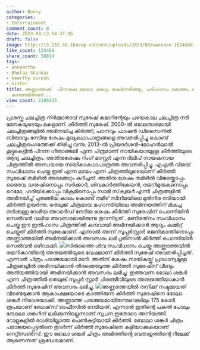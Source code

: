 ```yaml
---
author: Bonny
categories:
- Entertainment
comment_count: 0
date: 2023-08-13 14:37:26
draft: false
image: http://13.232.38.164/wp-content/uploads/2023/08/wweeeee-1024x683.jpg
like_count: 133488
share_count: 50814
tags:
- annaatthe
- Bholaa Shankar
- keerthy suresh
- sister
title: അണ്ണാത്തക്ക്  പിന്നാലെ ഭോലാ ശങ്കറും തകർന്നടിഞ്ഞു, പരിഹാസം മൊത്തം കീർത്തിക്ക്,
  കാരണമിതാണ്...
view_count: 2186425
---
```


പ്രശസ്ത ചലച്ചിത്ര നിർമ്മാതാവ് സുരേഷ് കുമാറിന്റേയും പഴയകാല ചലച്ചിത്ര നടി മേനകയുടെയും മകളാണ്. കീർത്തി സുരേഷ്. 2000-ൽ ബാലതാരമായി ചലച്ചിത്രങ്ങളിൽ അഭിനയിച്ച കീർത്തി, പഠനവും ഫാഷൻ ഡിസൈനിൽ ബിരുദവും നേടിയ ശേഷം മുഖ്യകഥാപാത്രങ്ങളെ അവതരിപ്പിച്ചു കൊണ്ട് ചലച്ചിത്രരംഗത്തേക്ക് തിരിച്ചു വന്നു. 2013-ൽ പ്രിയദർശൻ-മോഹൻലാൽ കൂട്ടുകെട്ടിൽ പിറന്ന ഗീതാഞ്ജലി എന്ന ചിത്രമാണ് നായികയായുള്ള കീർത്തിയുടെ ആദ്യ ചലച്ചിത്രം. അതിനുശേഷം റിംഗ് മാസ്റ്റർ എന്ന ദിലീപ് നായകനായ ചിത്രത്തിൽ അന്ധയായ നായികാകഥാപാത്രത്ത അവതരിപ്പിച്ചു. [](http://13.232.38.164/wp-content/uploads/2023/08/2r2r2.jpg)എഎൽ വിജയ് സംവിധാനം ചെയ്ത ഇത് എന്ന മായം എന്ന ചിത്രത്തിലൂടെയാണ് കീർത്തി സുരേഷ് തമിഴിൽ അരങ്ങേറ്റം കുറിച്ചത്. അതിനു ശേഷം തമിഴിൽ വിജയ്ക്കൊപ്പം ഭൈരവ, ധനുഷിനൊപ്പം സർക്കാർ, ശിവകാർത്തികേയൻ, രജനിമുരുകനൊപ്പം റെമോ, ഹരിയ്‌ക്കൊപ്പം വിക്രമിനൊപ്പം സാമി സ്‌ക്വയർ എന്നീ ചിത്രങ്ങളിൽ അഭിനയിച്ച് ചുരുങ്ങിയ കാലം കൊണ്ട് തമിഴ് സിനിമയിലെ മുൻനിര നടിയായി കീർത്തി ഉയർന്നു. തെലുങ്ക് ചിത്രമായ മഹാനടിയിലെ അഭിനയത്തിന് മികച്ച നടിക്കുള്ള ദേശീയ അവാർഡ് നേടിയ ശേഷം കീർത്തി സുരേഷിന് പൊന്നിയിൻ സെൽവൻ വലിയ അവസരമായിരുന്നു തുറന്നിട്ടത് . മണിരത്‌നം സംവിധാനം ചെയ്ത ഈ ഇതിഹാസ ചിത്രത്തിൽ കുന്ദവായി അഭിനയിക്കാൻ ആദ്യം കമ്മിറ്റ് ചെയ്തത് കീർത്തി സുരേഷാണ്. എന്നാൽ അന്ന് സൂപ്പർസ്റ്റാർ രജനികാന്തിനൊപ്പം അണ്ണാത്തയിൽ അഭിനയിക്കാൻ അവസരം ലഭിച്ചതിനാൽ കീർത്തി പൊന്നിയിൻ സെൽവൻ ഒഴിവാക്കി. [![](http://13.232.38.164/wp-content/uploads/2023/08/wweeeee-1024x683.jpg)](http://13.232.38.164/wp-content/uploads/2023/08/wweeeee.jpg)സിരുത്തൈ ശിവ സംവിധാനം ചെയ്ത അണ്ണാത്തയിൽ രജനികാന്തിന്റെ അനുജത്തിയുടെ വേഷമാണ് കീർത്തി സുരേഷ് അവതരിപ്പിച്ചത്. എന്നാൽ ചിത്രം പരാജയമായി മാറി. അതിന് ശേഷം നായികയ്ക്ക് പ്രാധാന്യമുള്ള ചിത്രങ്ങളിൽ അഭിനയിക്കാൻ തിരഞ്ഞെടുത്ത കീർത്തി സുരേഷിന് വീണ്ടും അനിയത്തിയായി അഭിനയിക്കാൻ അവസരം ലഭിച്ചു. ഇത്തവണ ഭോലാ ശങ്കർ എന്ന ചിത്രത്തിൽ തെലുങ്ക് സൂപ്പർ സ്റ്റാർ ചിരഞ്ജീവിയുടെ അനുജത്തിയാകാൻ കീർത്തി സുരേഷിന് അവസരം ലഭിച്ചു. [![](http://13.232.38.164/wp-content/uploads/2023/08/maxresdefault-2-1024x576.jpg)](http://13.232.38.164/wp-content/uploads/2023/08/maxresdefault-2.jpg)അണ്ണാത്തയിൽ തനിക്ക് നഷ്ടമായത് വീണ്ടെടുക്കാൻ ആകാംക്ഷയോടെ കാത്തിരുന്ന കീർത്തി സുരേഷിനെ ഭോലാ ശങ്കർ നിരാശയാക്കി. അണ്ണാത്ത പരാജയമായിരുന്നുവെങ്കിലും 175 കോടി രൂപയാണ് ബോക്‌സ് ഓഫീസിൽ നേടിയത്. എന്നാൽ ഇതിന്റെ പകുതി പോലും ബോലാ ശങ്കറിന് ലഭിക്കുന്നില്ലെന്നാണ് സൂചന.ഇതോടെ അനിയത്തി റോളുകളിൽ രാശിയില്ലാത്ത പെൺകുട്ടിയായി കീർത്തി. ബോലാ ശങ്കർ ചിത്രം പരാജയപ്പെട്ടതിനെ തുടർന്ന് കീർത്തി സുരേഷിനെ കളിയാക്കുകയാണ് നെറ്റിസൺസ്. ഈ ഭോലാ ശങ്കർ ചിത്രം അജിത്തിന്റെ വേതാളത്തിന്റെ റീമേക്ക് ആണെന്നത് ശ്രദ്ധേയമാണ്.